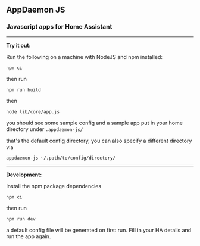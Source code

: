 AppDaemon JS
------

### Javascript apps for Home Assistant
_________

**Try it out:**

Run the following on a machine with NodeJS and npm installed:

`npm ci`

then run

`npm run build`

then

`node lib/core/app.js`

you should see some sample config and a sample app put 
in your home directory under `.appdaemon-js/`

that's the default config directory, 
you can also specify a different directory via

`appdaemon-js ~/.path/to/config/directory/`

_________

**Development:**

Install the npm package dependencies

`npm ci`

then run

`npm run dev`

a default config file will be generated on first run. Fill in your HA details and run the app again.

